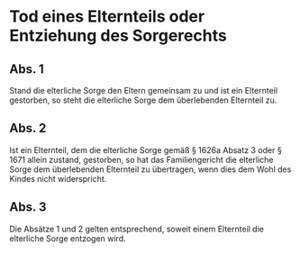 # Tod eines Elternteils oder Entziehung des Sorgerechts



## Abs. 1

 Stand die elterliche Sorge den Eltern gemeinsam zu und ist ein Elternteil gestorben, so steht die elterliche Sorge dem überlebenden Elternteil zu.

## Abs. 2

 Ist ein Elternteil, dem die elterliche Sorge gemäß § 1626a Absatz 3 oder § 1671 allein zustand, gestorben, so hat das Familiengericht die elterliche Sorge dem überlebenden Elternteil zu übertragen, wenn dies dem Wohl des Kindes nicht widerspricht.

## Abs. 3

 Die Absätze 1 und 2 gelten entsprechend, soweit einem Elternteil die elterliche Sorge entzogen wird. 

